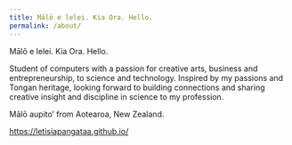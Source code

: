 ```yaml
---
title: Mālō e lelei. Kia Ora. Hello.
permalink: /about/
---
```


Mālō e lelei. Kia Ora. Hello.

Student of computers with a passion for creative arts, business and entrepreneurship, to science and technology. Inspired by my passions and Tongan heritage, looking forward to building connections and sharing creative insight and discipline in science to my profession.

Mālō aupito’ from Aotearoa, New Zealand.

https://letisiapangataa.github.io/